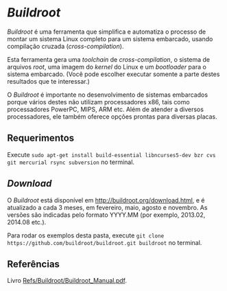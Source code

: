 # _Buildroot_

_Buildroot_ é uma ferramenta que simplifica e automatiza o processo de montar um sistema Linux completo para um sistema embarcado, usando compilação cruzada (_cross-compilation_).

Esta ferramenta gera uma _toolchain_ de _cross-compilation_, o sistema de arquivos _root_, uma imagem do _kernel_ do  Linux e um _bootloader_ para o sistema embarcado. (Você pode escolher executar somente a parte destes resultados que te interessar.)

O _Buildroot_ é importante no desenvolvimento de sistemas embarcados porque vários destes não utilizam processadores x86, tais como processadores PowerPC, MIPS, ARM etc. Além de atender a diversos processadores, ele também oferece opções prontas para diversas placas.

## Requerimentos

Execute ```sudo apt-get install build-essential libncurses5-dev bzr cvs git mercurial rsync subversion``` no terminal.

## _Download_

O _Buildroot_ está disponível em http://buildroot.org/download.html, e é atualizado a cada 3 meses, em fevereiro, maio, agosto e novembro. As versões são indicadas pelo formato YYYY.MM (por exemplo, 2013.02, 2014.08 etc.).

Para rodar os exemplos desta pasta, execute ```git clone https://github.com/buildroot/buildroot.git buildroot``` no terminal.

## Referências

Livro [Refs/Buildroot/Buildroot_Manual.pdf](../../Refs/Buildroot/Buildroot_Manual.pdf).

